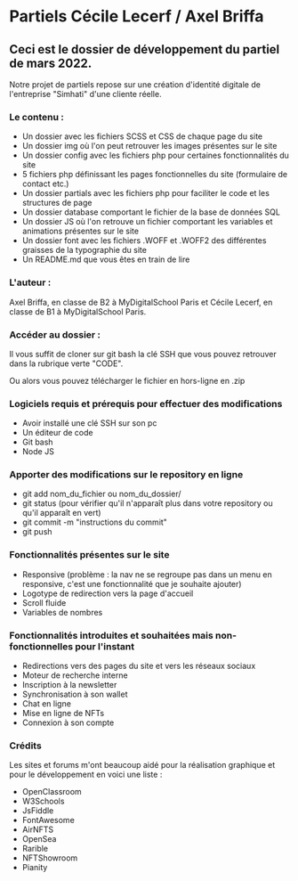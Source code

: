 # Partiels Cécile Lecerf / Axel Briffa

## Ceci est le dossier de développement du partiel de mars 2022.

Notre projet de partiels repose sur une création d'identité digitale de l'entreprise "Simhati" d'une cliente réelle. 

### Le contenu : 

- Un dossier avec les fichiers SCSS et CSS de chaque page du site
- Un dossier img où l'on peut retrouver les images présentes sur le site
- Un dossier config avec les fichiers php pour certaines fonctionnalités du site
- 5 fichiers php définissant les pages fonctionnelles du site (formulaire de contact etc.)
- Un dossier partials avec les fichiers php pour faciliter le code et les structures de page
- Un dossier database comportant le fichier de la base de données SQL
- Un dossier JS où l'on retrouve un fichier comportant les variables et animations présentes sur le site
- Un dossier font avec les fichiers .WOFF et .WOFF2 des différentes graisses de la typographie du site
- Un README.md que vous êtes en train de lire

### L'auteur :

Axel Briffa, en classe de B2 à MyDigitalSchool Paris et Cécile Lecerf, en classe de B1 à MyDigitalSchool Paris.

### Accéder au dossier :

Il vous suffit de cloner sur git bash la clé SSH que vous pouvez retrouver dans la rubrique verte "CODE".

Ou alors vous pouvez télécharger le fichier en hors-ligne en .zip

### Logiciels requis et prérequis pour effectuer des modifications

- Avoir installé une clé SSH sur son pc
- Un éditeur de code
- Git bash 
- Node JS

### Apporter des modifications sur le repository en ligne

- git add nom_du_fichier ou nom_du_dossier/
- git status (pour vérifier qu'il n'apparaît plus dans votre repository ou qu'il apparaît en vert)
- git commit -m "instructions du commit"
- git push

### Fonctionnalités présentes sur le site

- Responsive (problème : la nav ne se regroupe pas dans un menu en responsive, c'est une fonctionnalité que je souhaite ajouter)
- Logotype de redirection vers la page d'accueil
- Scroll fluide
- Variables de nombres

### Fonctionnalités introduites et souhaitées mais non-fonctionnelles pour l'instant

- Redirections vers des pages du site et vers les réseaux sociaux
- Moteur de recherche interne
- Inscription à la newsletter
- Synchronisation à son wallet
- Chat en ligne
- Mise en ligne de NFTs
- Connexion à son compte

### Crédits

Les sites et forums m'ont beaucoup aidé pour la réalisation graphique et pour le développement en voici une liste :

- OpenClassroom
- W3Schools
- JsFiddle
- FontAwesome
- AirNFTS
- OpenSea
- Rarible
- NFTShowroom
- Pianity



